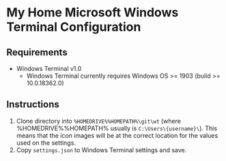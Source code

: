 # My Home Microsoft Windows Terminal Configuration

## Requirements

- Windows Terminal v1.0
  - Windows Terminal currently requires Windows OS >= 1903 (build >= 10.0.18362.0)

## Instructions

1. Clone directory into `%HOMEDRIVE%%HOMEPATH%\git\wt`
    (where %HOMEDRIVE%%HOMEPATH% usually is `C:\Users\{username}\`).
    This means that the icon images will be at the correct location for the
    values used on the settings.
2. Copy `settings.json` to Windows Terminal settings and save.
